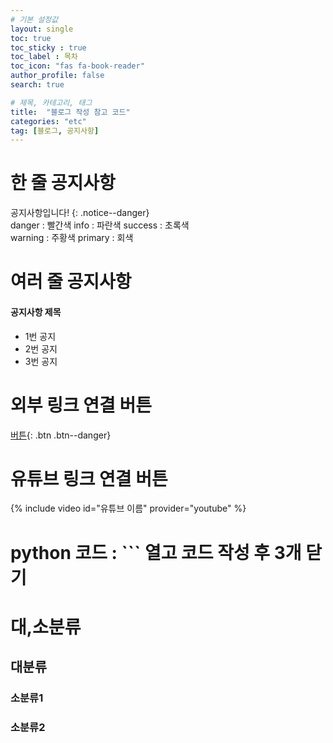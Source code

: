 ```yaml
---
# 기본 설정값
layout: single
toc: true
toc_sticky : true
toc_label : 목차
toc_icon: "fas fa-book-reader"
author_profile: false
search: true

# 제목, 카테고리, 태그
title:  "블로그 작성 참고 코드"
categories: "etc"
tag: [블로그, 공지사항]
---
```



# 한 줄 공지사항
공지사항입니다!
{: .notice--danger}     
danger : 빨간색      info : 파란색    success : 초록색     
warning : 주황색     primary : 회색 


# 여러 줄 공지사항
<div class="notice--success">
<h4>공지사항 제목</h4>
<ul>
    <li>1번 공지</li>
    <li>2번 공지</li>
    <li>3번 공지</li>
</ul>
</div>


# 외부 링크 연결 버튼
[버튼](https://www.google.com){: .btn .btn--danger}


# 유튜브 링크 연결 버튼
{% include video id="유튜브 이름" provider="youtube" %}


# python 코드 :  ``` 열고 코드 작성 후 3개 닫기


# 대,소분류
## 대분류
### 소분류1
### 소분류2